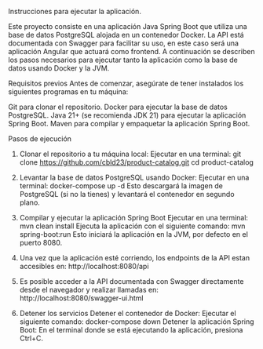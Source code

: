 Instrucciones para ejecutar la aplicación.

Este proyecto consiste en una aplicación Java Spring Boot que utiliza una base de datos PostgreSQL alojada en un contenedor Docker. 
La API está documentada con Swagger para facilitar su uso, en este caso será una aplicación Angular que actuará como frontend. 
A continuación se describen los pasos necesarios para ejecutar tanto la aplicación como la base de datos usando Docker y la JVM.

Requisitos previos
Antes de comenzar, asegúrate de tener instalados los siguientes programas en tu máquina:

Git para clonar el repositorio.
Docker para ejecutar la base de datos PostgreSQL.
Java 21+ (se recomienda JDK 21) para ejecutar la aplicación Spring Boot.
Maven para compilar y empaquetar la aplicación Spring Boot.

Pasos de ejecución
1. Clonar el repositorio a tu máquina local:
Ejecutar en una terminal:
git clone https://github.com/cbld23/product-catalog.git
cd product-catalog

2. Levantar la base de datos PostgreSQL usando Docker:
Ejecutar en una terminal:
docker-compose up -d
Esto descargará la imagen de PostgreSQL (si no la tienes) y levantará el contenedor en segundo plano.

3. Compilar y ejecutar la aplicación Spring Boot
Ejecutar en una terminal:
mvn clean install
Ejecuta la aplicación con el siguiente comando:
mvn spring-boot:run
Esto iniciará la aplicación en la JVM, por defecto en el puerto 8080.

4. Una vez que la aplicación esté corriendo, los endpoints de la API estan accesibles en:
http://localhost:8080/api

5. Es posible acceder a la API documentada con Swagger directamente desde el navegador y realizar llamadas en:
http://localhost:8080/swagger-ui.html

6. Detener los servicios
Detener el contenedor de Docker:
Ejecutar el siguiente comando:
docker-compose down
Detener la aplicación Spring Boot:
En el terminal donde se está ejecutando la aplicación, presiona Ctrl+C.